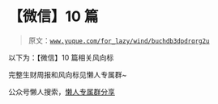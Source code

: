 # 【微信】10 篇

> 原文：[`www.yuque.com/for_lazy/wind/buchdb3dpdrqrg2u`](https://www.yuque.com/for_lazy/wind/buchdb3dpdrqrg2u)

以下为：【微信】10 篇相关风向标

完整生财周报和风向标见懒人专属群~

公众号懒人搜索，[懒人专属群分享](https://lazybook.fun/#/blog/group)